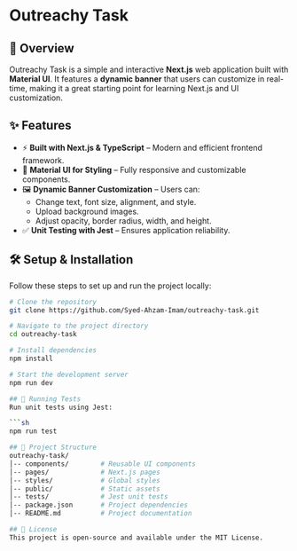 # Outreachy Task

## 🚀 Overview
Outreachy Task is a simple and interactive **Next.js** web application built with **Material UI**. It features a **dynamic banner** that users can customize in real-time, making it a great starting point for learning Next.js and UI customization.

## ✨ Features
- ⚡ **Built with Next.js & TypeScript** – Modern and efficient frontend framework.
- 🎨 **Material UI for Styling** – Fully responsive and customizable components.
- 🖼️ **Dynamic Banner Customization** – Users can:
  - Change text, font size, alignment, and style.
  - Upload background images.
  - Adjust opacity, border radius, width, and height.
- ✅ **Unit Testing with Jest** – Ensures application reliability.

## 🛠️ Setup & Installation
Follow these steps to set up and run the project locally:

```sh
# Clone the repository
git clone https://github.com/Syed-Ahzam-Imam/outreachy-task.git

# Navigate to the project directory
cd outreachy-task

# Install dependencies
npm install

# Start the development server
npm run dev

## 🧪 Running Tests
Run unit tests using Jest:

```sh
npm run test

## 📂 Project Structure
outreachy-task/
│-- components/        # Reusable UI components
│-- pages/             # Next.js pages
│-- styles/            # Global styles
│-- public/            # Static assets
│-- tests/             # Jest unit tests
│-- package.json       # Project dependencies
│-- README.md          # Project documentation

## 📜 License
This project is open-source and available under the MIT License.

